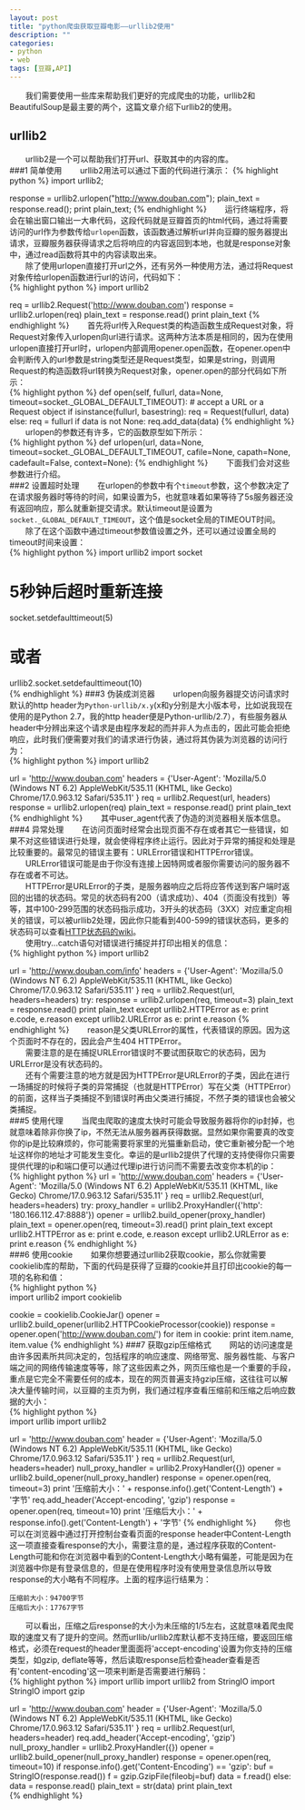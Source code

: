```yaml
---
layout: post
title: "python爬虫获取豆瓣电影——urllib2使用"
description: ""
categories: 
- python
- web
tags: [豆瓣,API]
---
```


　　我们需要使用一些库来帮助我们更好的完成爬虫的功能，urllib2和BeautifulSoup是最主要的两个，这篇文章介绍下urllib2的使用。     
## urllib2
　　urllib2是一个可以帮助我们打开url、获取其中的内容的库。  
###1 简单使用
　　urllib2用法可以通过下面的代码进行演示： 
{% highlight python %}
import urllib2;

response = urllib2.urlopen("http://www.douban.com");
plain_text = response.read();
print plain_text;
{% endhighlight %}
　　运行终端程序，将会在输出窗口输出一大串代码，这段代码就是豆瓣首页的html代码，通过将需要访问的url作为参数传给`urlopen`函数，该函数通过解析url并向豆瓣的服务器提出请求，豆瓣服务器获得请求之后将响应的内容返回到本地，也就是response对象中，通过read函数将其中的内容读取出来。  
　　除了使用urlopen直接打开url之外，还有另外一种使用方法，通过将Request对象传给urlopen函数进行url的访问，代码如下：   
{% highlight python %}
import urllib2

req = urllib2.Request('http://www.douban.com')
response = urllib2.urlopen(req)
plain_text = response.read()
print plain_text
{% endhighlight %}
　　首先将url传入Request类的构造函数生成Request对象，将Request对象传入urlopen向url进行请求。这两种方法本质是相同的，因为在使用urlopen直接打开url时，urlopen内部调用opener.open函数，在opener.open中会判断传入的url参数是string类型还是Request类型，如果是string，则调用Request的构造函数将url转换为Request对象，opener.open的部分代码如下所示：   
{% highlight python %}
def open(self, fullurl, data=None, timeout=socket._GLOBAL_DEFAULT_TIMEOUT):
    # accept a URL or a Request object
    if isinstance(fullurl, basestring):
        req = Request(fullurl, data)
    else:
        req = fullurl
        if data is not None:
            req.add_data(data)
{% endhighlight %}
　　urlopen的参数还有许多，它的函数原型如下所示：  
{% highlight python %}
def urlopen(url, data=None, timeout=socket._GLOBAL_DEFAULT_TIMEOUT,
                cafile=None, capath=None, cadefault=False, context=None):
{% endhighlight %}
　　下面我们会对这些参数进行介绍。  
###2 设置超时处理
　　在urlopen的参数中有个`timeout`参数，这个参数决定了在请求服务器时等待的时间，如果设置为5，也就意味着如果等待了5s服务器还没有返回响应，那么就重新提交请求。默认timeout是设置为`socket._GLOBAL_DEFAULT_TIMEOUT`，这个值是socket全局的TIMEOUT时间。  
　　除了在这个函数中通过timeout参数值设置之外，还可以通过设置全局的timeout时间来设置：  
{% highlight python %}
import urllib2
import socket

# 5秒钟后超时重新连接
socket.setdefaulttimeout(5) 
# 或者
urllib2.socket.setdefaulttimeout(10)  
{% endhighlight %} 
###3 伪装成浏览器
　　urlopen向服务器提交访问请求时默认的http header为`Python-urllib/x.y`(x和y分别是大小版本号，比如说我现在使用的是Python 2.7，我的http header便是Python-urllib/2.7），有些服务器从header中分辨出来这个请求是由程序发起的而并非人为点击的，因此可能会拒绝响应，此时我们便需要对我们的请求进行伪装，通过将其伪装为浏览器的访问行为：   
{% highlight python %}
import urllib2

url = 'http://www.douban.com'
headers = {'User-Agent': 'Mozilla/5.0 (Windows NT 6.2) AppleWebKit/535.11 (KHTML, like Gecko) Chrome/17.0.963.12 Safari/535.11' }
req = urllib2.Request(url, headers)
response = urllib2.urlopen(req)
plain_text = response.read()
print plain_text
{% endhighlight %} 
　　其中user_agent代表了伪造的浏览器相关版本信息。  
###4 异常处理
　　在访问页面时经常会出现页面不存在或者其它一些错误，如果不对这些错误进行处理，就会使得程序终止运行。因此对于异常的捕捉和处理是比较重要的。最常见的错误主要有：URLError错误和HTTPError错误。  
　　URLError错误可能是由于你没有连接上因特网或者服你需要访问的服务器不存在或者不可达。  
　　HTTPError是URLError的子类，是服务器响应之后将应答传送到客户端时返回的出错的状态码。常见的状态码有200（请求成功）、404（页面没有找到）等等，其中100-299范围的状态码指示成功，3开头的状态码（3XX）对应重定向相关的错误，可以被urllib2处理，因此你只能看到400-599的错误状态码，更多的状态码可以查看[HTTP状态码的wiki](https://zh.wikipedia.org/zh-sg/HTTP%E7%8A%B6%E6%80%81%E7%A0%81)。  
　　使用try...catch语句对错误进行捕捉并打印出相关的信息：  
{% highlight python %}
import urllib2

url = 'http://www.douban.com/info'
headers = {'User-Agent': 'Mozilla/5.0 (Windows NT 6.2) AppleWebKit/535.11 (KHTML, like Gecko) Chrome/17.0.963.12 Safari/535.11' }
req = urllib2.Request(url, headers=headers)
try:
    response = urllib2.urlopen(req, timeout=3)
    plain_text = response.read()
    print plain_text
except urllib2.HTTPError as e:
    print e.code, e.reason
except urllib2.URLError as e:
    print e.reason
{% endhighlight %} 
　　reason是父类URLError的属性，代表错误的原因。因为这个页面时不存在的，因此会产生404 HTTPError。     
　　需要注意的是在捕捉URLError错误时不要试图获取它的状态码，因为URLError是没有状态码的。  
　　还有个需要注意的地方就是因为HTTPError是URLError的子类，因此在进行一场捕捉的时候将子类的异常捕捉（也就是HTTPError）写在父类（HTTPError）的前面，这样当子类捕捉不到错误时再由父类进行捕捉，不然子类的错误也会被父类捕捉。  
###5 使用代理
　　当爬虫爬取的速度太快时可能会导致服务器将你的ip封掉，也就意味着除非你换了ip，不然无法从服务器再获得数据。显然如果你需要真的改变你的ip是比较麻烦的，你可能需要将家里的光猫重新启动，使它重新被分配一个地址这样你的地址才可能发生变化。幸运的是urllib2提供了代理的支持使得你只需要提供代理的ip和端口便可以通过代理ip进行访问而不需要去改变你本机的ip：  
{% highlight python %}
url = 'http://www.douban.com'
headers = {'User-Agent': 'Mozilla/5.0 (Windows NT 6.2) AppleWebKit/535.11 (KHTML, like Gecko) Chrome/17.0.963.12 Safari/535.11' }
req = urllib2.Request(url, headers=headers)
try:
    proxy_handler = urllib2.ProxyHandler({'http': '180.166.112.47:8888'})
    opener = urllib2.build_opener(proxy_handler)
    plain_text = opener.open(req, timeout=3).read()
    print plain_text
except urllib2.HTTPError as e:
    print e.code, e.reason
except urllib2.URLError as e:
    print e.reason 
{% endhighlight %}  
###6 使用cookie
　　如果你想要通过urllib2获取cookie，那么你就需要cookielib库的帮助，下面的代码是获得了豆瓣的cookie并且打印出cookie的每一项的名称和值：   
{% highlight python %}  
import urllib2
import cookielib

cookie = cookielib.CookieJar()
opener = urllib2.build_opener(urllib2.HTTPCookieProcessor(cookie))
response = opener.open('http://www.douban.com/')
for item in cookie:
    print item.name, item.value
{% endhighlight %} 
###7 获取gzip压缩格式
　　网站的访问速度是由许多因素所共同决定的，包括程序的响应速度、网络带宽、服务器性能、与客户端之间的网络传输速度等等，除了这些因素之外，网页压缩也是一个重要的手段，重点是它完全不需要任何的成本，现在的网页普遍支持gzip压缩，这往往可以解决大量传输时间，以豆瓣的主页为例，我们通过程序查看压缩前和压缩之后响应数据的大小：  
{% highlight python %}  
import urllib
import urllib2

url = 'http://www.douban.com'
header = {'User-Agent': 'Mozilla/5.0 (Windows NT 6.2) AppleWebKit/535.11 (KHTML, like Gecko) Chrome/17.0.963.12 Safari/535.11' }
req = urllib2.Request(url, headers=header)
null_proxy_handler = urllib2.ProxyHandler({})
opener = urllib2.build_opener(null_proxy_handler)
response = opener.open(req, timeout=3)
print '压缩前大小：' + response.info().get('Content-Length') + '字节'
req.add_header('Accept-encoding', 'gzip')
response = opener.open(req, timeout=10)
print '压缩后大小：' + response.info().get('Content-Length') + '字节'
{% endhighlight %} 
　　你也可以在浏览器中通过打开控制台查看页面的response header中Content-Length这一项直接查看response的大小，需要注意的是，通过程序获取的Content-Length可能和你在浏览器中看到的Content-Length大小略有偏差，可能是因为在浏览器中你是有登录信息的，但是在使用程序时没有使用登录信息所以导致response的大小略有不同程序。上面的程序运行结果为：

	压缩前大小：94700字节
	压缩后大小：17767字节  
　　可以看出，压缩之后response的大小为未压缩的1/5左右，这就意味着爬虫爬取的速度又有了提升的空间。然而urllib/urllib2库默认都不支持压缩，要返回压缩格式，必须在request的header里面面将'accept-encoding'设置为你支持的压缩类型，如gzip, deflate等等，然后读取response后检查header查看是否有'content-encoding'这一项来判断是否需要进行解码：  
{% highlight python %}
import urllib
import urllib2
from StringIO import StringIO
import gzip


url = 'http://www.douban.com'
header = {'User-Agent': 'Mozilla/5.0 (Windows NT 6.2) AppleWebKit/535.11 (KHTML, like Gecko) Chrome/17.0.963.12 Safari/535.11' }
req = urllib2.Request(url, headers=header)
req.add_header('Accept-encoding', 'gzip')
null_proxy_handler = urllib2.ProxyHandler({})
opener = urllib2.build_opener(null_proxy_handler)
response = opener.open(req, timeout=10)
if response.info().get('Content-Encoding') == 'gzip':
    buf = StringIO(response.read())
    f = gzip.GzipFile(fileobj=buf)
    data = f.read()
else:
    data = response.read()
plain_text = str(data)
print plain_text  
{% endhighlight %} 
